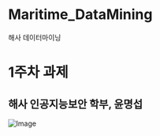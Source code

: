 # Maritime_DataMining
해사 데이터마이닝

# 1주차 과제
## 해사 인공지능보안 학부, 윤명섭

![Image](https://github.com/user-attachments/assets/1fd108dc-c18c-460c-a297-fb956d3a5702)


